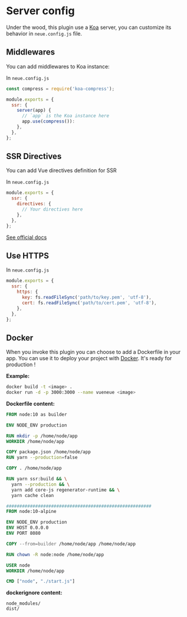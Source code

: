 # Server config

Under the wood, this plugin use a [Koa](https://koajs.com/) server, you can customize its
behavior in `neue.config.js` file.

## Middlewares

You can add middlewares to Koa instance:

In `neue.config.js`

```js
const compress = require('koa-compress');

module.exports = {
  ssr: {
    server(app) {
      // `app` is the Koa instance here
      app.use(compress()):
    },
  },
};
```

## SSR Directives

You can add Vue directives definition for SSR

In `neue.config.js`

```js
module.exports = {
  ssr: {
    directives: {
      // Your directives here
    },
  },
};
```

[See official docs](https://ssr.vuejs.org/api/#directives)

## Use HTTPS

In `neue.config.js`

```js
module.exports = {
  ssr: {
    https: {
      key: fs.readFileSync('path/to/key.pem', 'utf-8'),
      cert: fs.readFileSync('path/to/cert.pem', 'utf-8'),
    },
  },
};
```

## Docker

When you invoke this plugin you can choose to add a Dockerfile in your app.
You can use it to deploy your project with [Docker](https://www.docker.com/).
It's ready for production !

**Example:**

```bash
docker build -t <image> .
docker run -d -p 3000:3000 --name vueneue <image>
```

**Dockerfile content:**

```Dockerfile
FROM node:10 as builder

ENV NODE_ENV production

RUN mkdir -p /home/node/app
WORKDIR /home/node/app

COPY package.json /home/node/app
RUN yarn --production=false

COPY . /home/node/app

RUN yarn ssr:build && \
  yarn --production && \
  yarn add core-js regenerator-runtime && \
  yarn cache clean

#######################################################
FROM node:10-alpine

ENV NODE_ENV production
ENV HOST 0.0.0.0
ENV PORT 8080

COPY --from=builder /home/node/app /home/node/app

RUN chown -R node:node /home/node/app

USER node
WORKDIR /home/node/app

CMD ["node", "./start.js"]
```

**dockerignore content:**

```
node_modules/
dist/
```
